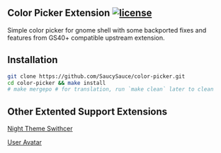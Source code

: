 ## Color Picker Extension [![license]](/LICENSE)

Simple color picker for gnome shell with some backported fixes and features from GS40+ compatible upstream extension.

## Installation

```bash
git clone https://github.com/SaucySauce/color-picker.git
cd color-picker && make install
# make mergepo # for translation, run `make clean` later to clean
```
[license]:https://img.shields.io/badge/license-GPLv3-green.svg

## Other Extented Support Extensions

[Night Theme Swithcer](https://gitlab.com/SaucySauce/nightthemeswitcher-gnome-shell-extension)

[User Avatar](https://github.com/SaucySauce/User-Avatar-Gnome-Shell-Extension)

